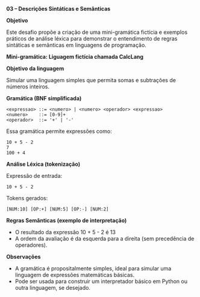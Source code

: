 **03 – Descrições Sintáticas e Semânticas**

**Objetivo**

Este desafio propõe a criação de uma mini-gramática fictícia e exemplos práticos de análise léxica para demonstrar o entendimento de regras sintáticas e semânticas em linguagens de programação.


**Mini-gramática: Liguagem fictícia chamada **CalcLang****

**Objetivo da linguagem**

Simular uma linguagem simples que permita somas e subtrações de números inteiros.


**Gramática (BNF simplificada)**

```bnf
<expressao> ::= <numero> | <numero> <operador> <expressao>
<numero>    ::= [0-9]+
<operador>  ::= '+' | '-'
```

Essa gramática permite expressões como:

```
10 + 5 - 2
7
100 + 4
```

**Análise Léxica (tokenização)**

Expressão de entrada:

```
10 + 5 - 2
```
Tokens gerados:

```
[NUM:10] [OP:+] [NUM:5] [OP:-] [NUM:2]
```

**Regras Semânticas (exemplo de interpretação)**

- O resultado da expressão 10 + 5 - 2 é 13
- A ordem da avaliação é da esquerda para a direita (sem precedência de operadores).

**Observações**

- A gramática é propositalmente simples, ideal para simular uma linguagem de expressões matemáticas básicas.
- Pode ser usada para construir um interpretador básico em Python ou outra linguagem, se desejado.

